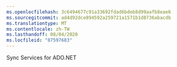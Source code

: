 ```yaml
---
ms.openlocfilehash: 3c6494677c91a33692fdad6bdeb8d99aafb8eae6
ms.sourcegitcommit: ad4d92dce894592a259721a1571b1d8736abacdb
ms.translationtype: MT
ms.contentlocale: zh-TW
ms.lasthandoff: 08/04/2020
ms.locfileid: "87597683"
---
```

Sync Services for ADO.NET
